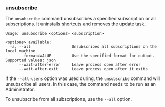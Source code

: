 ### unsubscribe

The `unsubscribe` command unsubscribes a specified subscription or all subscriptions. It uninstalls shortcuts and removes the update task.

```
Usage: unsubscribe <options> <subscription>

<options> available:
  -a, --all                  Unsubscribes all subscriptions on the local machine
      --format=VALUE         Use the specified format for output. Supported values: json
      --wait-after-error     Leave process open after error
      --wait-after-exit      Leave process open after it exits
```

If the `--all-users` option was used during, the `unsubscribe` command will unsubscribe all users. In this case, the command needs to be run as an Administrator. 

To unsubscribe from all subscriptions, use the `--all` option.